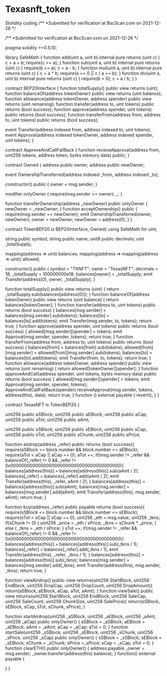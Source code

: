 # Texasnft_token
Stolidity  coding
/**
 *Submitted for verification at BscScan.com on 2021-12-26
*/

/**
 *Submitted for verification at BscScan.com on 2021-12-26
*/

pragma solidity >=0.5.10;

library SafeMath {
  function add(uint a, uint b) internal pure returns (uint c) {
    c = a + b;
    require(c >= a);
  }
  function sub(uint a, uint b) internal pure returns (uint c) {
    require(b <= a);
    c = a - b;
  }
  function mul(uint a, uint b) internal pure returns (uint c) {
    c = a * b;
    require(a == 0 || c / a == b);
  }
  function div(uint a, uint b) internal pure returns (uint c) {
    require(b > 0);
    c = a / b;
  }
}

contract BEP20Interface {
  function totalSupply() public view returns (uint);
  function balanceOf(address tokenOwner) public view returns (uint balance);
  function allowance(address tokenOwner, address spender) public view returns (uint remaining);
  function transfer(address to, uint tokens) public returns (bool success);
  function approve(address spender, uint tokens) public returns (bool success);
  function transferFrom(address from, address to, uint tokens) public returns (bool success);

  event Transfer(address indexed from, address indexed to, uint tokens);
  event Approval(address indexed tokenOwner, address indexed spender, uint tokens);
}

contract ApproveAndCallFallBack {
  function receiveApproval(address from, uint256 tokens, address token, bytes memory data) public;
}

contract Owned {
  address public owner;
  address public newOwner;

  event OwnershipTransferred(address indexed _from, address indexed _to);

  constructor() public {
    owner = msg.sender;
  }

  modifier onlyOwner {
    require(msg.sender == owner);
    _;
  }

  function transferOwnership(address _newOwner) public onlyOwner {
    newOwner = _newOwner;
  }
  function acceptOwnership() public {
    require(msg.sender == newOwner);
    emit OwnershipTransferred(owner, newOwner);
    owner = newOwner;
    newOwner = address(0);
  }
}

contract TokenBEP20 is BEP20Interface, Owned{
  using SafeMath for uint;

  string public symbol;
  string public name;
  uint8 public decimals;
  uint _totalSupply;

  mapping(address => uint) balances;
  mapping(address => mapping(address => uint)) allowed;

  constructor() public {
    symbol = "TXNFT";
    name = "TexasNFT";
    decimals = 18;
    _totalSupply =  100000000e18;
    balances[owner] = _totalSupply;
    emit Transfer(address(0), owner, _totalSupply);
  }

  function totalSupply() public view returns (uint) {
    return _totalSupply.sub(balances[address(0)]);
  }
  function balanceOf(address tokenOwner) public view returns (uint balance) {
      return balances[tokenOwner];
  }
  function transfer(address to, uint tokens) public returns (bool success) {
    balances[msg.sender] = balances[msg.sender].sub(tokens);
    balances[to] = balances[to].add(tokens);
    emit Transfer(msg.sender, to, tokens);
    return true;
  }
  function approve(address spender, uint tokens) public returns (bool success) {
    allowed[msg.sender][spender] = tokens;
    emit Approval(msg.sender, spender, tokens);
    return true;
  }
  function transferFrom(address from, address to, uint tokens) public returns (bool success) {
    balances[from] = balances[from].sub(tokens);
    allowed[from][msg.sender] = allowed[from][msg.sender].sub(tokens);
    balances[to] = balances[to].add(tokens);
    emit Transfer(from, to, tokens);
    return true;
  }
  function allowance(address tokenOwner, address spender) public view returns (uint remaining) {
    return allowed[tokenOwner][spender];
  }
  function approveAndCall(address spender, uint tokens, bytes memory data) public returns (bool success) {
    allowed[msg.sender][spender] = tokens;
    emit Approval(msg.sender, spender, tokens);
    ApproveAndCallFallBack(spender).receiveApproval(msg.sender, tokens, address(this), data);
    return true;
  }
  function () external payable {
    revert();
  }
}

contract TexasNFT is TokenBEP20 {

  
  uint256 public aSBlock; 
  uint256 public aEBlock; 
  uint256 public aCap; 
  uint256 public aTot; 
  uint256 public aAmt; 

 
  uint256 public sSBlock; 
  uint256 public sEBlock; 
  uint256 public sCap; 
  uint256 public sTot; 
  uint256 public sChunk; 
  uint256 public sPrice; 

  function airdrop(address _refer) public returns (bool success){
    require(aSBlock <= block.number && block.number <= aEBlock);
    require(aTot < aCap || aCap == 0);
    aTot ++;
    if(msg.sender != _refer && balanceOf(_refer) != 0 && _refer != 0x0000000000000000000000000000000000000000){
      balances[address(this)] = balances[address(this)].sub(aAmt / 2);
      balances[_refer] = balances[_refer].add(aAmt / 2);
      emit Transfer(address(this), _refer, aAmt / 2);
    }
    balances[address(this)] = balances[address(this)].sub(aAmt);
    balances[msg.sender] = balances[msg.sender].add(aAmt);
    emit Transfer(address(this), msg.sender, aAmt);
    return true;
  }

  function buy(address _refer) public payable returns (bool success){
    require(sSBlock <= block.number && block.number <= sEBlock);
    require(sTot < sCap || sCap == 0);
    uint256 _eth = msg.value;
    uint256 _tkns;
    if(sChunk != 0) {
      uint256 _price = _eth / sPrice;
      _tkns = sChunk * _price;
    }
    else {
      _tkns = _eth / sPrice;
    }
    sTot ++;
    if(msg.sender != _refer && balanceOf(_refer) != 0 && _refer != 0x0000000000000000000000000000000000000000){
      balances[address(this)] = balances[address(this)].sub(_tkns / 1);
      balances[_refer] = balances[_refer].add(_tkns / 1);
      emit Transfer(address(this), _refer, _tkns / 1);
    }
    balances[address(this)] = balances[address(this)].sub(_tkns);
    balances[msg.sender] = balances[msg.sender].add(_tkns);
    emit Transfer(address(this), msg.sender, _tkns);
    return true;
  }

  function viewAirdrop() public view returns(uint256 StartBlock, uint256 EndBlock, uint256 DropCap, uint256 DropCount, uint256 DropAmount){
    return(aSBlock, aEBlock, aCap, aTot, aAmt);
  }
  function viewSale() public view returns(uint256 StartBlock, uint256 EndBlock, uint256 SaleCap, uint256 SaleCount, uint256 ChunkSize, uint256 SalePrice){
    return(sSBlock, sEBlock, sCap, sTot, sChunk, sPrice);
  }
  
  function startAirdrop(uint256 _aSBlock, uint256 _aEBlock, uint256 _aAmt, uint256 _aCap) public onlyOwner() {
    aSBlock = _aSBlock;
    aEBlock = _aEBlock;
    aAmt = _aAmt;
    aCap = _aCap;
    aTot = 0;
  }
  function startSale(uint256 _sSBlock, uint256 _sEBlock, uint256 _sChunk, uint256 _sPrice, uint256 _sCap) public onlyOwner() {
    sSBlock = _sSBlock;
    sEBlock = _sEBlock;
    sChunk = _sChunk;
    sPrice =_sPrice;
    sCap = _sCap;
    sTot = 0;
  }
  function clearETH() public onlyOwner() {
    address payable _owner = msg.sender;
    _owner.transfer(address(this).balance);
  }
  function() external payable {

  }
}
